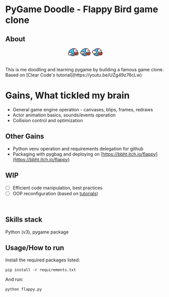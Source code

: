 # PyGame Doodle - Flappy Bird game clone
## About
<p align="center">
  <img src="assets/bluebird-downflap.png" />
  <img src="assets/bluebird-midflap.png" />
  <img src="assets/bluebird-upflap.png" />
</p>
<br>
This is me doodling and learning pygame by building a famous game clone.
Based on [Clear Code's tutorial](https://youtu.be/UZg49z76cLw)


# Gains, What tickled my brain
- General game engine operation - canvases, blips, frames, redraws
- Actor animation basics, sounds/events operation
- Collision control and optimization

## Other Gains
- Python venv operation and requirements delegation for github
- Packaging with pygbag and deploying on [https://bbht.itch.io/flappy](https://bbht.itch.io/flappy)


## WIP
- [ ] Efficient code manipulation, best practices
- [ ] OOP reconfiguration (based on [tutorials](https://www.techwithtim.net/tutorials/game-development-with-python/pygame-tutorial/optimization/))

<br>

## Skills stack
Python (v3), pygame package


## Usage/How to run
Install the required packages listed:
```
pip install -r requirements.txt
```
And run:
```
python flappy.py
```
